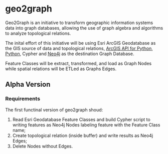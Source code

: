 # geo2graph

Geo2Graph is an initiative to transform geographic information systems data into graph databases, allowing the use of graph algebra and algorithms to analyze topological relations. 

The inital effort of this initiative will be using Esri ArcGIS Geodatabase as the GIS source of data and topological relations,  [ArcGIS API for Python](https://developers.arcgis.com/python/), [Python](https://www.python.org/), Cypher and [Neo4j](https://neo4j.com/) as the destination Graph Database.

Feature Classes will be extract, transformed, and load as Graph Nodes while spatial relations will be ETLed as Graphs Edges.

## Alpha Version
### Requirements
The first functinal version of geo2graph shoud: 
1. Read Esri Geodatabase Feature Classes and build Cypher script to writing features as Neo4j Nodes labeling feature with the Feature Class name;
1. Create topological relation (inside buffer) and write results as Neo4j Edges;
1. Delete Nodes without Edges.
